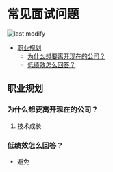 常见面试问题
===
<!--START_SECTION:badge-->

![last modify](https://img.shields.io/static/v1?label=last%20modify&message=2025-07-08%2016%3A53%3A13&color=yellowgreen&style=flat-square)

<!--END_SECTION:badge-->

- [职业规划](#职业规划)
    - [为什么想要离开现在的公司？](#为什么想要离开现在的公司)
    - [低绩效怎么回答？](#低绩效怎么回答)

## 职业规划

### 为什么想要离开现在的公司？
1. 技术成长


### 低绩效怎么回答？
- 避免